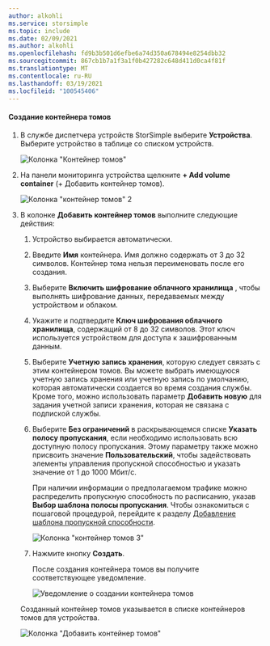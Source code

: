 ```yaml
---
author: alkohli
ms.service: storsimple
ms.topic: include
ms.date: 02/09/2021
ms.author: alkohli
ms.openlocfilehash: fd9b3b501d6efbe6a74d350a678494e8254dbb32
ms.sourcegitcommit: 867cb1b7a1f3a1f0b427282c648d411d0ca4f81f
ms.translationtype: MT
ms.contentlocale: ru-RU
ms.lasthandoff: 03/19/2021
ms.locfileid: "100545406"
---
```

#### <a name="to-create-a-volume-container"></a>Создание контейнера томов

1. В службе диспетчера устройств StorSimple выберите **Устройства**. Выберите устройство в таблице со списком устройств. 

    ![Колонка "Контейнер томов"](./media/storsimple-8000-create-volume-container/create-volume-container-01.png)

2. На панели мониторинга устройства щелкните **+ Add volume container** (+ Добавить контейнер томов).

    ![Колонка "контейнер томов" 2](./media/storsimple-8000-create-volume-container/create-volume-container-02.png)

3. В колонке **Добавить контейнер томов** выполните следующие действия:
   
   1. Устройство выбирается автоматически.
   2. Введите **Имя** контейнера. Имя должно содержать от 3 до 32 символов. Контейнер тома нельзя переименовать после его создания.
   3. Выберите **Включить шифрование облачного хранилища** , чтобы выполнять шифрование данных, передаваемых между устройством и облаком.
   4. Укажите и подтвердите **Ключ шифрования облачного хранилища**, содержащий от 8 до 32 символов. Этот ключ используется устройством для доступа к зашифрованным данным.
   5. Выберите **Учетную запись хранения**, которую следует связать с этим контейнером томов. Вы можете выбрать имеющуюся учетную запись хранения или учетную запись по умолчанию, которая автоматически создается во время создания службы. Кроме того, можно использовать параметр **Добавить новую** для задания учетной записи хранения, которая не связана с подпиской службы.
   6. Выберите **Без ограничений** в раскрывающемся списке **Указать полосу пропускания**, если необходимо использовать всю доступную полосу пропускания. Этому параметру также можно присвоить значение **Пользовательский**, чтобы задействовать элементы управления пропускной способностью и указать значение от 1 до 1000 Мбит/с.
   
      При наличии информации о предполагаемом трафике можно распределить пропускную способность по расписанию, указав **Выбор шаблона полосы пропускания**. Чтобы ознакомиться с пошаговой процедурой, перейдите к разделу [Добавление шаблона пропускной способности](../articles/storsimple/storsimple-8000-manage-bandwidth-templates.md#add-a-bandwidth-template).

      ![Колонка "контейнер томов 3"](./media/storsimple-8000-create-volume-container/create-volume-container-06-b.png)<!--New graphic. Source: add-volume-container-bw-setting.-->

   7. Нажмите кнопку **Создать**.

        <!--![Volume container blade 4](./media/storsimple-8000-create-volume-container/create-volume-container-06.png)-->
   
       После создания контейнера томов вы получите соответствующее уведомление.

       ![Уведомление о создании контейнера томов](./media/storsimple-8000-create-volume-container/create-volume-container-08.png)

   Созданный контейнер томов указывается в списке контейнеров томов для устройства.

   ![Колонка "Добавить контейнер томов"](./media/storsimple-8000-create-volume-container/create-volume-container-09.png)
